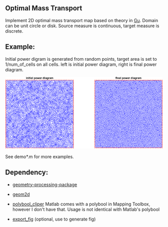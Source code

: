 Optimal Mass Transport
---------------------------
Implement 2D optimal mass transport map based on theory in [Gu]. Domain can be unit circle or disk. Source measure is continuous, target measure is discrete. 

## Example:
Initial power digram is generated from random points, target area is set to 1/num_of_cells on all cells. left is initial power diagram, right is final power diagram.

![alt text](result/square.pd.png "power diagram")

See demo*.m for more examples.

## Dependency:
* [geometry-processing-package][GPP]
* [geom2d][geom2d]
* [polybool_cliper][polybool] Matlab comes with a polybool in Mapping Toolbox, however I don't have that. Usage is not identical with Matlab's polybool
* [export_fig][export_fig] (optional, use to generate fig)

   [Gu]: <http://arxiv.org/pdf/1302.5472v1>
   [GPP]: <https://bitbucket.org/group-gu/geometry-processing-package.git> 
   [export_fig]: <https://github.com/altmany/export_fig.git>
   [geom2d]: <http://www.mathworks.com/matlabcentral/fileexchange/7844-geom2d>
   [polybool]: <https://sites.google.com/site/ulfgri/numerical/polybool>